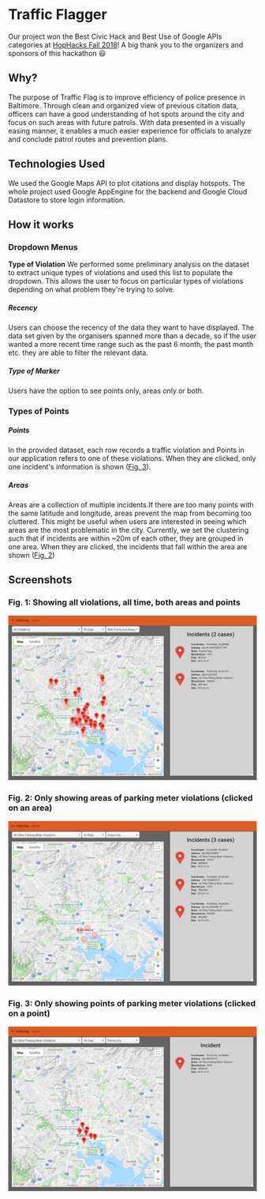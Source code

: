 # Traffic Flagger 

Our project won the Best Civic Hack and Best Use of Google APIs categories at [HopHacks Fall 2018](https://www.hackerearth.com/challenges/hackathon/hophacks-fall-2018/)! A big thank you to the organizers and sponsors of this hackathon :smiley:

## Why?
The purpose of Traffic Flag is to improve efficiency of police presence in Baltimore. Through clean and organized view of previous citation data, officers can have a good understanding of hot spots around the city and focus on such areas with future patrols. With data presented in a visually easing manner, it enables a much easier experience for officials to analyze and conclude patrol routes and prevention plans.

## Technologies Used
We used the Google Maps API to plot citations and display hotspots. The whole project used Google AppEngine for the backend and Google Cloud Datastore to store login information. 

## How it works

### Dropdown Menus

**Type of Violation** We performed some preliminary analysis on the dataset to extract unique types of violations and used this list to populate the dropdown. This allows the user to focus on particular types of violations depending on what problem they're trying to solve. 

##### Recency
Users can choose the recency of the data they want to have displayed. The data set given by the organisers spanned more than a decade, so if the user wanted a more recent time range such as the past 6 month, the past month etc. they are able to filter the relevant data.


##### Type of Marker
Users have the option to see points only, areas only or both. 

### Types of Points

##### Points
In the provided dataset, each row records a traffic violation and Points in our application refers to one of these violations. When they are clicked, only one incident's information is shown ([Fig. 3](#user-content-fig-3-only-showing-points-of-parking-meter-violations)).

##### Areas
Areas are a collection of multiple incidents.If there are too many points with the same latitude and longitude, areas prevent the map from becoming too cluttered. This might be useful when users are interested in seeing which areas are the most problematic in the city. Currently, we set the clustering such that if incidents are within \~20m of each other, they are grouped in one area. When they are clicked, the incidents that fall within the area are shown ([Fig. 2](user-content-fig-2-only-showing-areas-of-parking-meter-violations))

## Screenshots 

### Fig. 1: Showing all violations, all time, both areas and points
![](screenshots/ss1.png)

### Fig. 2: Only showing areas of parking meter violations (clicked on an area)

![](screenshots/ss2.png)

### Fig. 3: Only showing points of parking meter violations (clicked on a point)
![](screenshots/ss3.png)

